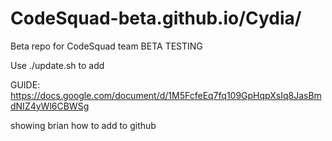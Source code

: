 # CodeSquad-beta.github.io/Cydia/
Beta repo for CodeSquad team
BETA TESTING

Use ./update.sh to add

GUIDE: https://docs.google.com/document/d/1M5FcfeEq7fq109GpHqpXsIq8JasBmdNIZ4yWl6CBWSg

showing brian how to add to github
